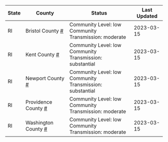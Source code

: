 State | County | Status | Last Updated
--- | --- | --- | --- 
RI | Bristol County <a href="#bristol_county">#</a> | <a name="bristol_county"></a>Community Level: low<br/>Community Transmission: moderate | 2023-03-15
RI | Kent County <a href="#kent_county">#</a> | <a name="kent_county"></a>Community Level: low<br/>Community Transmission: substantial | 2023-03-15
RI | Newport County <a href="#newport_county">#</a> | <a name="newport_county"></a>Community Level: low<br/>Community Transmission: substantial | 2023-03-15
RI | Providence County <a href="#providence_county">#</a> | <a name="providence_county"></a>Community Level: low<br/>Community Transmission: moderate | 2023-03-15
RI | Washington County <a href="#washington_county">#</a> | <a name="washington_county"></a>Community Level: low<br/>Community Transmission: moderate | 2023-03-15
